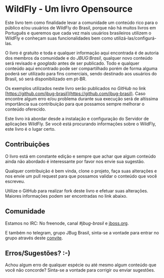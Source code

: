 # WildFly - Um livro Opensource

Este livro tem como finalidade levar a comunidade um conteúdo rico para o público e/ou usuários de WildFly do Brasil, porque não há muitos livros em Português e queremos que cada vez mais usuários brasileiros utilizem o WildFly e conheçam suas funcionalidades bem como utilizá-las/configurá-las.

O livro é gratuito e toda e qualquer informação aqui encontrada é de autoria dos membros da comunidade e do _JBUG:Brasil_, qualquer novo conteúdo será revisado e _googlado_ antes de ser publicado. Todo e qualquer conteúdo aqui encontrado pode ser compartilhado porém de forma alguma poderá ser utilizado para fins comerciais, sendo destinado aos usuários do Brasil, só será disponibilizado em pt-BR.

Os exemplos utilizados neste livro serão publicados no _GitHub_ no link [https://github.com/jbug-brasil](https://github.com/jbug-brasil). Caso encontre algum erro e/ou problema durante sua execução será de altíssima importância sua contribuição para que possamos sempre melhorar o conteúdo oferecido.

Este livro irá abordar desde a instalação e configuração do Servidor de aplicações WildFly. Se você está procurando informações sobre o WildFly, este livro é o lugar certo.

## Contribuições

O livro está em constante edição e sempre que achar que algum conteúdo ainda não abordado é interessante por favor nos envie sua sugestão.

Qualquer contribuição é bem vinda, clone o projeto, faça suas alterações e nos envie um pull request para que possamos validar o conteúdo que você escreveu.

Utilize o GitHub para realizar fork deste livro e efetuar suas alterações. Maiores informações podem ser encontradas no link abaixo.

## Comunidade

Estamos no IRC: No freenode, canal _\#jbug-brasil_ e [jboss.org](https://developer.jboss.org/groups/jbug-brasil).

E também no telegram, grupo JBug Brasil, sinta-se a vontade para entrar no grupo através deste [convite](https://t.me/jbug_brasil).

## Erros/Sugestões? :-\)

Achou algum erro de qualquer espécie ou até mesmo algum conteúdo que você não concorde? Sinta-se a vontade para corrigir ou enviar sugestões.

